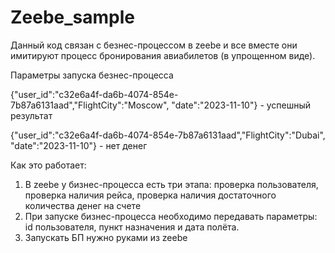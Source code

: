 ﻿# Zeebe_sample

Данный код связан с безнес-процессом в zeebe и все вместе они имитируют процесс бронирования авиабилетов (в упрощенном виде).

Параметры запуска безнес-процесса

{"user_id":"c32e6a4f-da6b-4074-854e-7b87a6131aad","FlightCity":"Moscow", "date":"2023-11-10"}   - успешный результат

{"user_id":"c32e6a4f-da6b-4074-854e-7b87a6131aad","FlightCity":"Dubai", "date":"2023-11-10"}  -  нет денег

Как это работает: 
1. В zeebe у бизнес-процесса есть три этапа: проверка пользователя, проверка наличия рейса, проверка наличия достаточного количества денег на счете
2. При запуске бизнес-процесса необходимо передавать параметры: id пользователя, пункт назначения и дата полёта.
3. Запускать БП нужно руками из zeebe